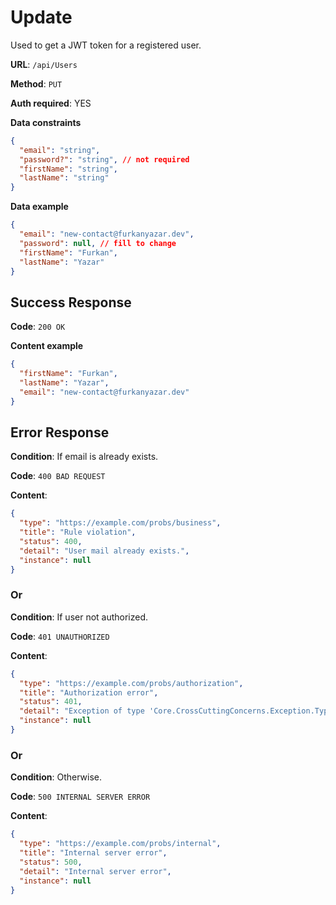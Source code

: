 # Update

Used to get a JWT token for a registered user.

**URL**: `/api/Users`

**Method**: `PUT`

**Auth required**: YES

**Data constraints**

```json
{
  "email": "string",
  "password?": "string", // not required
  "firstName": "string",
  "lastName": "string"
}
```

**Data example**

```json
{
  "email": "new-contact@furkanyazar.dev",
  "password": null, // fill to change
  "firstName": "Furkan",
  "lastName": "Yazar"
}
```

## Success Response

**Code**: `200 OK`

**Content example**

```json
{
  "firstName": "Furkan",
  "lastName": "Yazar",
  "email": "new-contact@furkanyazar.dev"
}
```

## Error Response

**Condition**: If email is already exists.

**Code**: `400 BAD REQUEST`

**Content**:

```json
{
  "type": "https://example.com/probs/business",
  "title": "Rule violation",
  "status": 400,
  "detail": "User mail already exists.",
  "instance": null
}
```

### Or

**Condition**: If user not authorized.

**Code**: `401 UNAUTHORIZED`

**Content**:

```json
{
  "type": "https://example.com/probs/authorization",
  "title": "Authorization error",
  "status": 401,
  "detail": "Exception of type 'Core.CrossCuttingConcerns.Exception.Types.AuthorizationException' was thrown.",
  "instance": null
}
```

### Or

**Condition**: Otherwise.

**Code**: `500 INTERNAL SERVER ERROR`

**Content**:

```json
{
  "type": "https://example.com/probs/internal",
  "title": "Internal server error",
  "status": 500,
  "detail": "Internal server error",
  "instance": null
}
```
